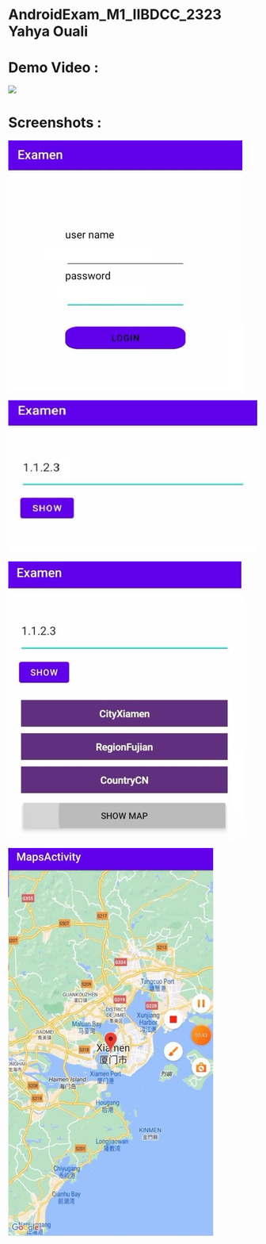 # AndroidExam_M1_IIBDCC_2323 Yahya Ouali

# Demo Video :

[<img src="https://www.wyzowl.com/wp-content/uploads/2019/09/YouTube-thumbnail-size-guide-best-practices-top-examples.png" width="50%">]([[https://www.youtube.com/watch?v=Hc79sDi3f0U](https://www.youtube.com/shorts/zFXho3zLgNE)](https://www.youtube.com/shorts/zFXho3zLgNE) "AndroidExam_M1_IIBDCC_2323 Yahya Ouali Demo: 55")


# Screenshots :

![11](https://raw.githubusercontent.com/marshmelloyahya/AndroidExam_M1_IIBDCC_2323/main/Screenshots/Login.jpeg)

![22](https://raw.githubusercontent.com/marshmelloyahya/AndroidExam_M1_IIBDCC_2323/main/Screenshots/SHow.jpeg)

![33](https://raw.githubusercontent.com/marshmelloyahya/AndroidExam_M1_IIBDCC_2323/main/Screenshots/Locations.jpeg)

![44](https://raw.githubusercontent.com/marshmelloyahya/AndroidExam_M1_IIBDCC_2323/main/Screenshots/Map.jpeg)



